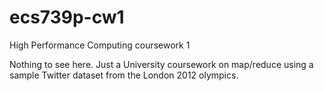 ecs739p-cw1
===========

High Performance Computing coursework 1

Nothing to see here. Just a University coursework on map/reduce using a sample Twitter dataset from the London 2012 olympics.
